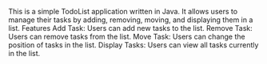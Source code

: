 This is a simple TodoList application written in Java. It allows users to manage their tasks by adding, removing, moving, and displaying them in a list.
Features
Add Task: Users can add new tasks to the list.
Remove Task: Users can remove tasks from the list.
Move Task: Users can change the position of tasks in the list.
Display Tasks: Users can view all tasks currently in the list.
